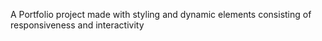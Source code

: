 A Portfolio project made with styling and dynamic elements consisting of responsiveness and interactivity
